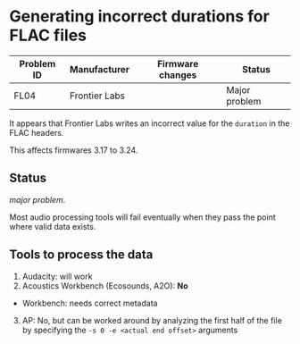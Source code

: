# Generating incorrect durations for FLAC files

|Problem ID | Manufacturer | Firmware changes | Status              |
|-----------|--------------|------------------|---------------------|
|FL04         |Frontier Labs |                  |   Major problem     |


It appears that Frontier Labs writes an incorrect value for the `duration` 
in the FLAC headers.

This affects firmwares 3.17 to 3.24.

## Status
*major problem*. 

Most audio processing tools will fail eventually when they pass the point where valid data exists.

## Tools to process the data
1. Audacity: will work 
2. Acoustics Workbench (Ecosounds, A2O): **No**

-   Workbench: needs correct metadata

3. AP: No, but can be worked around by analyzing the first half of the file by specifying the `-s 0 -e <actual end offset>` arguments



